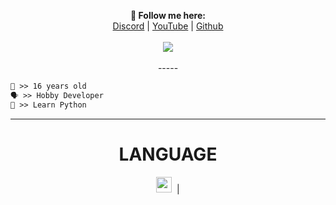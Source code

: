 <p align="center">
  <b>🖤 Follow me here:</b><br>
  <a href="https://discord.io/privacy">Discord</a> |
  <a href="https://www.youtube.com/channel/UC6O1t-t9tavRUZ_oqb7zCJg">YouTube</a> |
  <a href="https://github.com/KonQua">Github</a>
  <br><br>
  <img src="https://media.discordapp.net/attachments/879205491954290778/879478268905021520/efsdfdsf.gif">
  <br><br>
-----

```diff
👤 >> 16 years old
🗣️ >> Hobby Developer
🐺 >> Learn Python
```

-----
  <h1 align="center">LANGUAGE</h1>

<p align="center"> 
    <code><img height="25" src="https://upload.wikimedia.org/wikipedia/commons/thumb/c/c3/Python-logo-notext.svg/1024px-Python-logo-notext.svg.png"></code>&nbsp; |
</p>
